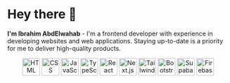# Hey there 👋
**I'm Ibrahim AbdElwahab** - I'm a frontend developer with experience in developing websites and web applications. Staying up-to-date is a priority for me to deliver high-quality products.

<div align="center">
  <img align="top" alt="HTML" width="40px" src="https://skillicons.dev/icons?i=html" />
  <img align="top" alt="CSS" width="40px" src="https://skillicons.dev/icons?i=css" />
  <img align="top" alt="JavaScript" width="40px" src="https://skillicons.dev/icons?i=js" />
  <img align="top" alt="TypeScript" width="40px" src="https://skillicons.dev/icons?i=ts" />
  <img align="top" alt="React" width="40px" src="https://skillicons.dev/icons?i=react" />
  <img align="top" alt="Next.js" width="40px" src="https://skillicons.dev/icons?i=nextjs" />
  <img align="top" alt="Tailwind CSS" width="40px" src="https://skillicons.dev/icons?i=tailwind" />
  <img align="top" alt="Bootstrap" width="40px" src="https://skillicons.dev/icons?i=bootstrap" />
  <img align="top" alt="Supabase" width="40px" src="https://skillicons.dev/icons?i=supabase" />
  <img align="top" alt="Firebase" width="40px" src="https://skillicons.dev/icons?i=firebase" />
</div>
